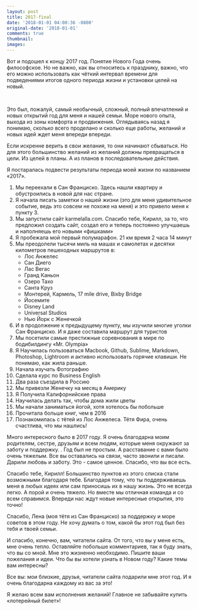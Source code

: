 ```yaml
---
layout: post
title: 2017-final
date: '2018-01-01 04:00:36 -0800'
original-date: '2018-01-01'
comments: true
thumbnail:
images:
---
```


Вот и подошел к концу 2017 год. Понятие Нового Года очень философское. Но не важно, как вы  относитесь к празднику, важно, что его можно использовать как чёткий интервал времени для подведениями итогов одного периода жизни и установки целей на новый.
<!--separate--> 

Это был, пожалуй, самый необычный, сложный, полный впечатлений и новых открытий год для меня и нашей семьи. Море нового опыта, выхода из зоны комфорта и продвижения. Оглядываясь назад я понимаю, сколько всего проделано и сколько еще работы, желаний и новых идей ждет меня впереди впереди.

Если искренне верить в свои желания, то они начинают сбываться. Но для этого большинство желаний из желаний должны превращаться в цели. Из целей в планы. А из планов в последовательные действия.

Я постаралась подвести результаты периода моей жизни по названием «2017».

1. Мы переехали в Сан Франциско. Здесь нашли квартиру и обустроились в новой для нас стране.
2. Я начала писать заметки о нашей жизни (это для меня удивительное событие, ведь это совсем не похоже на меня) и это привело меня к пункту 3.
3. Мы запустили сайт karmelalla.com. Спасибо тебе, Кирилл, за то, что предложил создать сайт, создал его и теперь постоянно улучшаешь и наполняешь его новыми «фишками»
4. Я пробежала мой первый полумарафон. 21 км время 2 часа 14 минут
5. Мы преодолели тысячи миль на машах и самолетах и десятки километров пешеходных маршрутов в:
    * Лос Анжелес
    * Сан Диего
    * Лас Вегас
    * Гранд Каньон
    * Озеро Тахо
    * Санта Круз
    * Монтерей, Кармель, 17 mile drive, Bixby Bridge
    * Йосемите
    * Disney Land
    * Universal Studios
    * Нью Йорк с Женечкой
1. И в продолжение к предыдущему пункту, мы изучили многие уголки Сан Франциско. И я даже составила маршрут для туристов
2. Мы посетили самые престижные соревнования в мире по бодибилдингу «Mr. Olympia»
3. Я Научилась пользоваться Macbook, Github, Sublime, Markdown, Photoshop, Lightroom и активно использовать горячие  клавиши.  Не понимаю, как жила раньше.
4. Начала изучать Фотографию
5. Сделала курс по Business English
6. Два раза съездила в Россию
7. Мы привезли Женечку на месяц в Америку
8. Я Получила Калифорнийские права
9. Научилась делать так, чтобы дома жили цветы
10. Мы начали заниматься йогой, хотя хотелось бы побольше
11. Прочитала больше книг, чем в 2016
12. Познакомилась с тётей из Лос Анжелеса. Тётя Фира, очень счастлива, что мы нашлись!

Много интересного было в 2017 году. Я очень благодарна моим родителям, сестре, друзьям и всем людям, которые меня окружают за заботу и поддержку. . Год был не простым. А расставание  с вами было очень тяжелым. Все вы оставались на связи, часто звонили и писали. Дарили любовь и заботу. Это - самое ценное. Спасибо, что вы все есть.

Спасибо тебе, Кирилл! Большинство пунктов из этого списка стали возможными благодаря тебе. Благодаря тому, что ты поддерживаешь меня в любых идеях или сам приносишь их в нашу жизнь. Это не всегда легко. А порой и очень тяжело. Но вместе мы отличная команда и со всем справимся. Впереди нас ждут новые интересные открытия, это точно!

Спасибо, Лена (моя тётя из Сан Франциско) за поддержку и море советов в этом году. Не хочу думать о том, какой бы этот год был без тебя и твоей семьи.


И спасибо, конечно, вам, читатели сайта. От того, что вы у меня есть, мне очень тепло.
Оставляйте побольше комментариев, так я буду знать, что вы со мной. Мне это жизненно необходимо.
Пишите ваши пожелания и идеи. Что бы вы хотели узнать в Новом году? Какие темы вам интересны?

Все вы: мои близкие, друзья, читатели сайта подарили мне этот год.  И я очень благодарна каждому из вас за это!

Я желаю всем вам исполнения желаний! Главное не забывайте купить «лотерейный билет»!
<!--{% include image src="" %}-->
